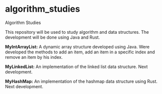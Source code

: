 # algorithm_studies
Algorithm Studies

This repository will be used to study algorithm and data structures. The development will be done using Java and Rust.

**MyIntArrayList:** 
A dynamic array structure developed using Java. Were developed the methods to add an item, add an item in a specific index and remove an item by his index.

**MyLinkedList:** 
An implementation of the linked list data structure. Next development.

**MyHashMap:**
An implementation of the hashmap data structure using Rust. Next development.
